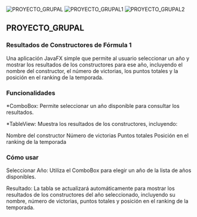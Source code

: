![PROYECTO_GRUPAL](https://github.com/R-StevenPivaqueFigueroa19/Proyecto_Grupal/assets/168945387/a003cb94-aaed-4f0e-bb9e-e4c3cbace47b)
![PROYECTO_GRUPAL1](https://github.com/R-StevenPivaqueFigueroa19/Proyecto_Grupal/assets/168945387/c01c6781-3baa-406e-bb35-1ce037ccc0c4)
![PROYECTO_GRUPAL2](https://github.com/R-StevenPivaqueFigueroa19/Proyecto_Grupal/assets/168945387/52f51310-fd5e-4f3e-8b41-a743f17b2249)

<h2>PROYECTO_GRUPAL</h2>
<h3>Resultados de Constructores de Fórmula 1</h3>
Una aplicación JavaFX simple que permite al usuario seleccionar un año y mostrar los resultados de los constructores para ese año, incluyendo el nombre del constructor, el número de victorias, los puntos totales y la posición en el ranking de la temporada.

<h3>Funcionalidades</h3>
*ComboBox: Permite seleccionar un año disponible para consultar los resultados.

*TableView: Muestra los resultados de los constructores, incluyendo:

Nombre del constructor
Número de victorias
Puntos totales
Posición en el ranking de la temporada

<h3>Cómo usar</h3>
Seleccionar Año: Utiliza el ComboBox para elegir un año de la lista de años disponibles.

 Resultado: La tabla se actualizará automáticamente para mostrar los resultados de los constructores del año seleccionado, incluyendo su nombre, número de victorias, puntos totales y posición en el ranking de la temporada.
